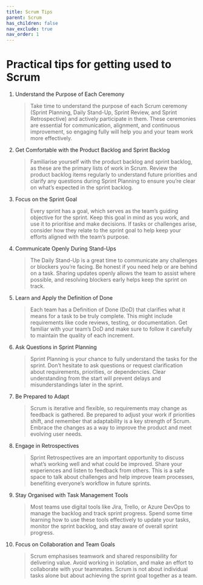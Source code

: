 ```yaml
---
title: Scrum Tips
parent: Scrum
has_children: false
nav_exclude: true
nav_order: 1
---
```


# Practical tips for getting used to Scrum

1. Understand the Purpose of Each Ceremony

    > Take time to understand the purpose of each Scrum ceremony (Sprint Planning, 
    > Daily Stand-Up, Sprint Review, and Sprint Retrospective) and actively participate in them. 
    > These ceremonies are essential for communication, alignment, and continuous improvement, 
    > so engaging fully will help you and your team work more effectively.

2. Get Comfortable with the Product Backlog and Sprint Backlog

    > Familiarise yourself with the product backlog and sprint backlog, as these are the primary 
    > lists of work in Scrum. Review the product backlog items regularly to understand future 
    > priorities and clarify any questions during Sprint Planning to ensure you’re clear on 
    > what’s expected in the sprint backlog.

3. Focus on the Sprint Goal

    > Every sprint has a goal, which serves as the team’s guiding objective for the sprint. Keep 
    > this goal in mind as you work, and use it to prioritise and make decisions. If tasks or 
    > challenges arise, consider how they relate to the sprint goal to help keep your efforts 
    > aligned with the team’s purpose.

4. Communicate Openly During Stand-Ups

    > The Daily Stand-Up is a great time to communicate any challenges or blockers you’re facing. 
    > Be honest if you need help or are behind on a task. Sharing updates openly allows the team 
    > to assist where possible, and resolving blockers early helps keep the sprint on track.

5. Learn and Apply the Definition of Done

    > Each team has a Definition of Done (DoD) that clarifies what it means for a task to be truly 
    > complete. This might include requirements like code reviews, testing, or documentation. Get 
    > familiar with your team’s DoD and make sure to follow it carefully to maintain the quality 
    > of each increment.

6. Ask Questions in Sprint Planning

    > Sprint Planning is your chance to fully understand the tasks for the sprint. Don’t hesitate 
    > to ask questions or request clarification about requirements, priorities, or dependencies. 
    > Clear understanding from the start will prevent delays and misunderstandings later in the 
    > sprint.

7. Be Prepared to Adapt

    > Scrum is iterative and flexible, so requirements may change as feedback is gathered. Be 
    > prepared to adjust your work if priorities shift, and remember that adaptability is a key 
    > strength of Scrum. Embrace the changes as a way to improve the product and meet evolving user 
    > needs.

8. Engage in Retrospectives

    > Sprint Retrospectives are an important opportunity to discuss what’s working well and what 
    > could be improved. Share your experiences and listen to feedback from others. This is a safe 
    > space to talk about challenges and help improve team processes, benefiting everyone’s 
    > workflow in future sprints.

9. Stay Organised with Task Management Tools

    > Most teams use digital tools like Jira, Trello, or Azure DevOps to manage the backlog and 
    > track sprint progress. Spend some time learning how to use these tools effectively to update 
    > your tasks, monitor the sprint backlog, and stay aware of overall sprint progress.

10. Focus on Collaboration and Team Goals

    > Scrum emphasises teamwork and shared responsibility for delivering value. Avoid working in 
    > isolation, and make an effort to collaborate with your teammates. Scrum is not about 
    > individual tasks alone but about achieving the sprint goal together as a team.
